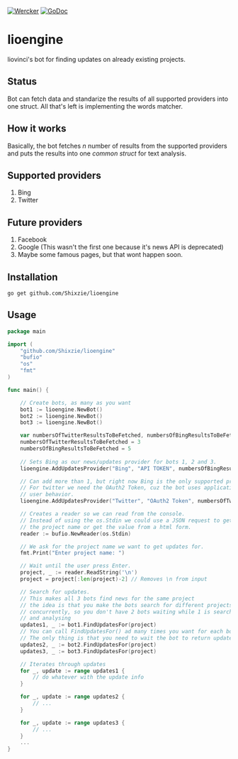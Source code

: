 [![Wercker](https://img.shields.io/wercker/ci/wercker/docs.svg?maxAge=2592000)]()  [![GoDoc](https://godoc.org/github.com/Shixzie/lioengine?status.svg)](https://godoc.org/github.com/Shixzie/lioengine)

# lioengine
liovinci's bot for finding updates on already existing projects.

## Status
Bot can fetch data and standarize the results of all supported providers into one struct. All that's left is implementing the words matcher.

## How it works
Basically, the bot fetches *n* number of results from the supported providers and puts the results into one *common struct* for text analysis.

## Supported providers

1. Bing
2. Twitter

## Future providers

1. Facebook
2. Google (This wasn't the first one because it's news API is deprecated)
3. Maybe some famous pages, but that wont happen soon.

## Installation
```
go get github.com/Shixzie/lioengine
```

## Usage
```go
package main

import (
	"github.com/Shixzie/lioengine"
	"bufio"
	"os"
	"fmt"
)

func main() {

	// Create bots, as many as you want
	bot1 := lioengine.NewBot()
	bot2 := lioengine.NewBot()
	bot3 := lioengine.NewBot()

	var numbersOfTwitterResultsToBeFetched, numbersOfBingResultsToBeFetched int
	numbersOfTwitterResultsToBeFetched = 3
	numbersOfBingResultsToBeFetched = 5
	
	// Sets Bing as our news/updates provider for bots 1, 2 and 3.
	lioengine.AddUpdatesProvider("Bing", "API TOKEN", numbersOfBingResultsToBeFetched, bot1, bot2, bot3 ...)

	// Can add more than 1, but right now Bing is the only supported provider.
	// For twitter we need the OAuth2 Token, cuz the bot uses application-only as it doesn't need
	// user behavior.
	lioengine.AddUpdatesProvider("Twitter", "OAuth2 Token", numbersOfTwitterResultsToBeFetched, bot1, bot2, bot3)

	// Creates a reader so we can read from the console.
	// Instead of using the os.Stdin we could use a JSON request to get
	// the project name or get the value from a html form.
	reader := bufio.NewReader(os.Stdin)

	// We ask for the project name we want to get updates for.
    fmt.Print("Enter project name: ")

    // Wait until the user press Enter.
    project, _ := reader.ReadString('\n')
	project = project[:len(project)-2] // Removes \n from input

    // Search for updates.
	// This makes all 3 bots find news for the same project
	// the idea is that you make the bots search for different projects
	// concurrently, so you don't have 2 bots waiting while 1 is searching
	// and analysing 
	updates1, _ := bot1.FindUpdatesFor(project)
	// You can call FindUpdatesFor() ad many times you want for each bot.
	// The only thing is that you need to wait the bot to return updates. 
	updates2, _ := bot2.FindUpdatesFor(project)
	updates3, _ := bot3.FindUpdatesFor(project)

	// Iterates through updates
	for _, update := range updates1 {
		// do whatever with the update info
	}

	for _, update := range updates2 {
		// ...
	}

	for _, update := range updates3 {
		// ...
	}
	...
}
```